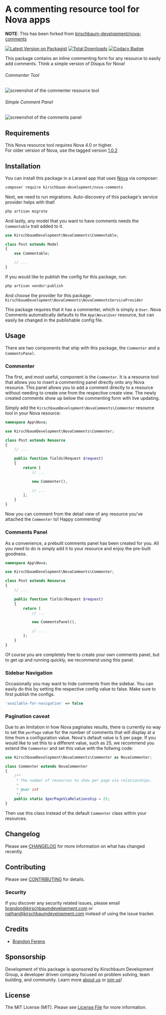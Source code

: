 # A commenting resource tool for Nova apps

**NOTE**: This has been forked from [kirschbaum-development/nova-comments](https://github.com/kirschbaum-development/nova-comments)

[![Latest Version on Packagist](https://img.shields.io/packagist/v/kirschbaum-development/nova-comments.svg)](https://packagist.org/packages/kirschbaum-development/nova-comments)
[![Total Downloads](https://img.shields.io/packagist/dt/kirschbaum-development/nova-comments.svg)](https://packagist.org/packages/kirschbaum-development/nova-comments)
[![Codacy Badge](https://api.codacy.com/project/badge/Grade/d3cc58ebefe2480da123f95d43ce1fcc)](https://app.codacy.com/app/Kirschbaum/nova-comments?utm_source=github.com&utm_medium=referral&utm_content=kirschbaum-development/nova-comments&utm_campaign=Badge_Grade_Dashboard)

This package contains an inline commenting form for any resource to easily add comments. Think a simple version of Disqus for Nova!

###### Commenter Tool

![screenshot of the commenter resource tool](https://raw.githubusercontent.com/kirschbaum-development/nova-comments/master/screenshots/commenter.png)

###### Simple Comment Panel

![screenshot of the comments panel](https://raw.githubusercontent.com/kirschbaum-development/nova-comments/master/screenshots/comments-panel.png)

## Requirements

This Nova resource tool requires Nova 4.0 or higher.  
For older version of Nova, use the tagged version [1.0.2](https://github.com/kirschbaum-development/nova-comments/releases/tag/1.0.2)

## Installation

You can install this package in a Laravel app that uses [Nova](https://nova.laravel.com) via composer:

```bash
composer require kirschbaum-development/nova-comments
```

Next, we need to run migrations. Auto-discovery of this package's service provider helps with that!

```bash
php artisan migrate
```

And lastly, any model that you want to have comments needs the `Commentable` trait added to it.

```php
use KirschbaumDevelopment\NovaComments\Commentable;

class Post extends Model
{
    use Commentable;

    // ...
}
```

If you would like to publish the config for this package, run:

```bash
php artisan vendor:publish
```

And choose the provider for this package: `KirschbaumDevelopment\NovaComments\NovaCommentsServiceProvider`

This package requires that it has a commenter, which is simply a `User`. Nova Comments automatically defaults to the `App\Nova\User` resource, but can easily be changed in the publishable config file.

## Usage

There are two components that ship with this package, the `Commenter` and a `CommentsPanel`.

### Commenter

The first, and most useful, component is the `Commenter`. It is a resource tool that allows you to insert a commenting panel directly onto any Nova resource. This panel allows you to add a comment directly to a resource without needing to create one from the respective create view. The newly created comments show up below the commenting form with live updating.

Simply add the `KirschbaumDevelopment\NovaComments\Commenter` resource tool in your Nova resource:

```php
namespace App\Nova;

use KirschbaumDevelopment\NovaComments\Commenter;

class Post extends Resource
{
    // ...

    public function fields(Request $request)
    {
        return [
            // ...

            new Commenter(),

            // ...
        ];
    }
}
```

Now you can comment from the detail view of any resource you've attached the `Commenter` to! Happy commenting!

### Comments Panel

As a convenience, a prebuilt comments panel has been created for you. All you need to do is simply add it to your resource and enjoy the pre-built goodness.

```php
namespace App\Nova;

use KirschbaumDevelopment\NovaComments\Commenter;

class Post extends Resource
{
    // ...

    public function fields(Request $request)
    {
        return [
            // ...

            new CommentsPanel(),

            // ...
        ];
    }
}
```

Of course you are completely free to create your own comments panel, but to get up and running quickly, we recommend using this panel.

### Sidebar Navigation

Occasionally you may want to hide comments from the sidebar. You can easily do this by setting the respective config value to false. Make sure to first publish the configs.

```php
'available-for-navigation' => false
```

### Pagination caveat

Due to an limitation in how Nova paginates results, there is currently no way to set the `perPage` value for the number of comments that will display at a time from a configuration value. Nova's default value is 5 per page. If you would like to set this to a different value, such as 25, we recommend you extend the `Commenter` and set this value with the follwing code:

```php
use KirschbaumDevelopment\NovaComments\Commenter as NovaCommenter;

class Commenter extends NovaCommenter
{
    /**
     * The number of resources to show per page via relationships.
     *
     * @var int
     */
    public static $perPageViaRelationship = 25;
}
```

Then use this class instead of the default `Commenter` class within your resources.

## Changelog

Please see [CHANGELOG](CHANGELOG.md) for more information on what has changed recently.

## Contributing

Please see [CONTRIBUTING](CONTRIBUTING.md) for details.

### Security

If you discover any security related issues, please email brandon@kirschbaumdevelopment.com or nathan@kirschbaumdevelopment.com instead of using the issue tracker.

## Credits

-   [Brandon Ferens](https://github.com/brandonferens)

## Sponsorship

Development of this package is sponsored by Kirschbaum Development Group, a developer driven company focused on problem solving, team building, and community. Learn more [about us](https://kirschbaumdevelopment.com) or [join us](https://careers.kirschbaumdevelopment.com)!

## License

The MIT License (MIT). Please see [License File](LICENSE.md) for more information.
